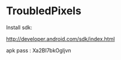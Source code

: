 TroubledPixels
==============

Install sdk:

http://developer.android.com/sdk/index.html



apk pass : Xa2BI7bkOgljvn